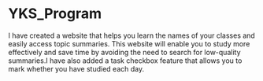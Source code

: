 # YKS_Program
I have created a website that helps you learn the names of your classes and easily access topic summaries. This website will enable you to study more effectively and save time by avoiding the need to search for low-quality summaries.I have also added a task checkbox feature that allows you to mark whether you have studied each day. 
